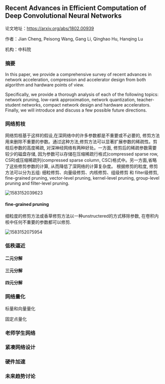 ## Recent Advances in Efficient Computation of Deep Convolutional Neural Networks

论文地址：https://arxiv.org/abs/1802.00939

作者：Jian Cheng, Peisong Wang, Gang Li, Qinghao Hu, Hanqing Lu

机构：中科院



### 摘要

In this paper, we provide a comprehensive survey of recent advances in network acceleration, compression and accelerator design from both algorithm and hardware points of view. 

Specifically, we provide a thorough analysis of each of the following topics: network pruning, low-rank approximation, network quantization, teacher-student networks, compact network design and hardware accelerators. Finally, we will introduce and discuss a few possible future directions.

 

### 网络剪枝

网络剪枝基于这样的假设,在深网络中的许多参数都是不重要或不必要的, 修剪方法用来删除不重要的参数。通过这种方法,修剪方法可以显著扩展参数的稀疏性。剪枝后参数的高度稀疏, 对深神经网络有两种好处。一方面, 修剪后的稀疏参数需要较少的磁盘存储, 因为参数可以存储在压缩稀疏行格式(compressed sparse row, CSR)或压缩稀疏列(compressed sparse column, CSC)格式中。另一方面,省略了这些修剪参数的计算, 从而降低了深网络的计算复杂度。 根据修剪的粒度, 修剪方法可以分为五组: 细粒修剪、向量级修剪、内核修剪、组级修剪 和 filter级修剪, fine-grained pruning, vector-level pruning, kernel-level pruning, group-level pruning and filter-level pruning. 

![1583152039623](D:\Notes\raw_images\1583152039623.png)

#### fine-grained pruning

细粒度的修剪方法或香草修剪方法以一种unstructered的方式移除参数, 在卷积内核中任何不重要的参数都可以修剪.

![1583152075954](D:\Notes\raw_images\1583152075954.png)





### 低秩逼近



#### 二元分解



#### 三元分解



#### 四元分解



### 网络量化

标量和向量量化

固定点量化



### 老师学生网络



### 紧凑网络设计



### 硬件加速



### 未来趋势讨论

